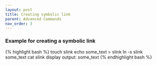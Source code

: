```yaml
---
layout: post
title: Creating symbolic link
parent: Advanced Commands
nav_order: 3
---
```


### Example for creating a symbolic link

{% highlight bash %}
touch slink
echo some_text > slink
ln -s slink some_text
cat slink
display output:
some_text
{% endhighlight bash %}
